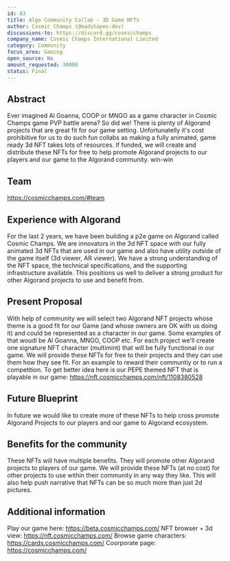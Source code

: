 ```yaml
---
id: 83
title: Algo Community Collab - 3D Game NFTs
author: Cosmic Champs (@madshapes-dev)
discussions-to: https://discord.gg/cosmicchamps
company_name: Cosmic Champs International Limited
category: Community
focus_area: Gaming
open_source: No
amount_requested: 30000
status: Final
---
```


## Abstract
Ever imagined Al Goanna, COOP or MNGO as a game character in Cosmic Champs game PVP battle arena? So did we! There is plenty of Algorand projects that are great fit for our game setting. Unfortunatelly it's cost prohibitive for us to do such fun collabs as making a fully animated, game ready 3d NFT takes lots of resources. 
If funded, we will create and distribute these NFTs for free to help promote Algorand projects to our players and our game to the Algorand community. win-win
## Team
https://cosmicchamps.com/#team

## Experience with Algorand
For the last 2 years, we have been building a p2e game on Algorand called Cosmic Champs. We are innovators in the 3d NFT space with our fully animated 3d NFTs that are used in our game and also have utility outside of the game itself (3d viewer, AR viewer).
We have a strong understanding of the NFT space, the technical specifications, and the supporting infrastructure available. This positions us well to deliver a strong product for other Algorand projects to use and benefit from.

## Present Proposal
With help of community we will select two Algorand NFT projects whose theme is a good fit for our Game (and whose owners are OK with us doing it) and could be represented as a character in our game. Some examples of that woudl be Al Goanna, MNGO, COOP etc. For each project we'll create one signature NFT character (multimint) that will be fully functional in our game.
We will provide these NFTs for free to their projects and they can use them how they see fit. For an example to reward their communtiy or to run a competition. To get better idea here is our PEPE themed NFT that is playable in our game: https://nft.cosmicchamps.com/nft/1108380528 

## Future Blueprint
In future we would like to create more of these NFTs to help cross promote Algorand Projects to our players and our game to Algorand ecosystem.

## Benefits for the community
These NFTs will have multiple benefits. They will promote other Algorand projects to players of our game. We will provide these NFTs (at no cost) for other projects to use within their community in any way they like. This will also help push narrative that NFTs can be so much more than just 2d pictures.

## Additional information
Play our game here: https://beta.cosmicchamps.com/
NFT browser + 3d view: https://nft.cosmicchamps.com/
Browse game characters: https://cards.cosmicchamps.com/
Coorporate page: https://cosmicchamps.com/
